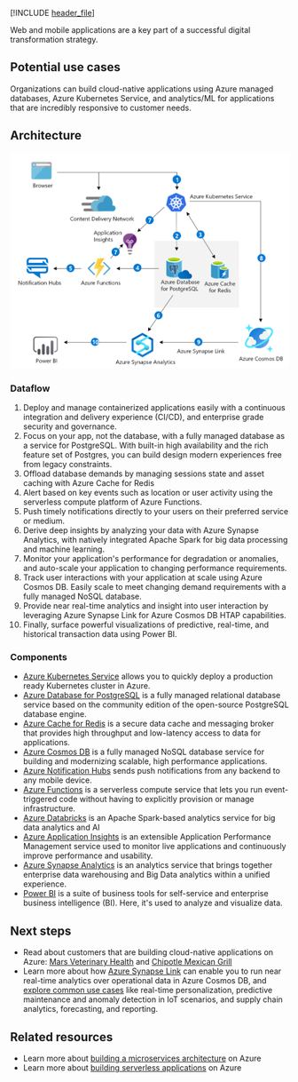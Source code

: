 [!INCLUDE [header_file](../../../includes/sol-idea-header.md)]

Web and mobile applications are a key part of a successful digital transformation strategy.

## Potential use cases

Organizations can build cloud-native applications using Azure managed databases, Azure Kubernetes Service, and analytics/ML for applications that are incredibly responsive to customer needs.

## Architecture

![Architecture Diagram](../media/cloud-native-apps.png)

### Dataflow

1. Deploy and manage containerized applications easily with a continuous integration and delivery experience (CI/CD), and enterprise grade security and governance.
1. Focus on your app, not the database, with a fully managed database as a service for PostgreSQL. With built-in high availability and the rich feature set of Postgres, you can build design modern experiences free from legacy constraints.
1. Offload database demands by managing sessions state and asset caching with Azure Cache for Redis
1. Alert based on key events such as location or user activity using the serverless compute platform of Azure Functions.
1. Push timely notifications directly to your users on their preferred service or medium.
1. Derive deep insights by analyzing your data with Azure Synapse Analytics, with natively integrated Apache Spark for big data processing and machine learning.
1. Monitor your application's performance for degradation or anomalies, and auto-scale your application to changing performance requirements.
1. Track user interactions with your application at scale using Azure Cosmos DB. Easily scale to meet changing demand requirements with a fully managed NoSQL database.
1. Provide near real-time analytics and insight into user interaction by leveraging Azure Synapse Link for Azure Cosmos DB HTAP capabilities.
1. Finally, surface powerful visualizations of predictive, real-time, and historical transaction data using Power BI.

### Components

- [Azure Kubernetes Service](/azure/aks/intro-kubernetes) allows you to quickly deploy a production ready Kubernetes cluster in Azure.
- [Azure Database for PostgreSQL](/azure/postgresql/overview) is a fully managed relational database service based on the community edition of the open-source PostgreSQL database engine.
- [Azure Cache for Redis](/azure/azure-cache-for-redis/cache-overview) is a secure data cache and messaging broker that provides high throughput and low-latency access to data for applications.
- [Azure Cosmos DB](/azure/cosmos-db/introduction) is a fully managed NoSQL database service for building and modernizing scalable, high performance applications.
- [Azure Notification Hubs](/azure/notification-hubs/notification-hubs-push-notification-overview) sends push notifications from any backend to any mobile device.
- [Azure Functions](/azure/azure-functions/functions-overview) is a serverless compute service that lets you run event-triggered code without having to explicitly provision or manage infrastructure.
- [Azure Databricks](/azure/databricks/scenarios/what-is-azure-databricks) is an Apache Spark-based analytics service for big data analytics and AI
- [Azure Application Insights](/azure/azure-monitor/app/app-insights-overview) is an extensible Application Performance Management service used to monitor live applications and continuously improve performance and usability.
- [Azure Synapse Analytics](/azure/synapse-analytics/sql-data-warehouse/sql-data-warehouse-overview-what-is) is an analytics service that brings together enterprise data warehousing and Big Data analytics within a unified experience.
- [Power BI](/power-bi/fundamentals/power-bi-overview) is a suite of business tools for self-service and enterprise business intelligence (BI). Here, it's used to analyze and visualize data.

## Next steps

- Read about customers that are building cloud-native applications on Azure: [Mars Veterinary Health](https://customers.microsoft.com/story/815549-pet-care-leader-turns-monolith-app-into-a-global-distributed-solution-on-azure) and [Chipotle Mexican Grill](https://customers.microsoft.com/story/787157-chipotle-retailers-azure)
- Learn more about how [Azure Synapse Link](/azure/cosmos-db/synapse-link) can enable you to run near real-time analytics over operational data in Azure Cosmos DB, and [explore common use cases](/azure/cosmos-db/synapse-link-use-cases) like real-time personalization, predictive maintenance and anomaly detection in IoT scenarios, and supply chain analytics, forecasting, and reporting.

## Related resources

- Learn more about [building a microservices architecture](../../microservices/index.yml) on Azure
- Learn more about [building serverless applications](../../serverless/code.yml) on Azure
